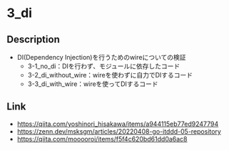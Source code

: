 # 3_di

## Description
- DI(Dependency Injection)を行うためのwireについての検証
  - 3-1_no_di：DIを行わず、モジュールに依存したコード
  - 3-2_di_without_wire：wireを使わずに自力でDIするコード
  - 3-3_di_with_wire：wireを使ってDIするコード

## Link
- https://qiita.com/yoshinori_hisakawa/items/a944115eb77ed9247794
- https://zenn.dev/msksgm/articles/20220408-go-itddd-05-repository
- https://qiita.com/mooooroi/items/f5f4c620bd61dd0a6ac8
